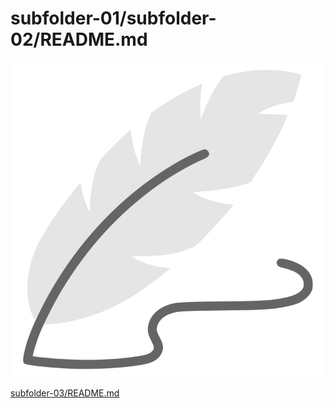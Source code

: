 subfolder-01/subfolder-02/README.md
===================================

![Logo](logo-02.svg)

[subfolder-03/README.md](subfolder-03/README.md)
